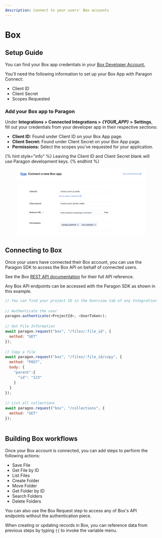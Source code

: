 ```yaml
---
description: Connect to your users' Box accounts
---
```


# Box

## Setup Guide

You can find your Box app credentials in your [Box Developer Account.](https://developer.box.com/reference/)

You'll need the following information to set up your Box App with Paragon Connect:

* Client ID
* Client Secret
* Scopes Requested

### Add your Box app to Paragon

Under **Integrations > Connected Integrations >** _**{YOUR\_APP}**_ **>** **Settings**, fill out your credentials from your developer app in their respective sections:

* **Client ID:** Found under Client ID on your Box App page.
* **Client Secret:** Found under Client Secret on your Box App page.
* **Permissions:** Select the scopes you've requested for your application.

{% hint style="info" %}
Leaving the Client ID and Client Secret blank will use Paragon development keys.
{% endhint %}

<figure><img src="../../.gitbook/assets/Connecting your Box app to Paragon Connect.png" alt=""><figcaption></figcaption></figure>

## Connecting to Box

Once your users have connected their Box account, you can use the Paragon SDK to access the Box API on behalf of connected users.

See the Box [REST API documentation](https://developer.box.com/reference/) for their full API reference.

Any Box API endpoints can be accessed with the Paragon SDK as shown in this example.

```javascript
// You can find your project ID in the Overview tab of any Integration

// Authenticate the user
paragon.authenticate(<ProjectId>, <UserToken>);
            
// Get File Information
await paragon.request("box", "/files/:file_id", {
  method: "GET"
});

// Copy a file
await paragon.request("box", "/files/:file_id/copy", {
  method: "POST",
  body: {
    "parent":{
      "id": "123"
    }
  }
});

// List all collections
await paragon.request("box", "/collections", {
  method: "GET"
});
  
```

## Building Box workflows

Once your Box account is connected, you can add steps to perform the following actions:

* Save File
* Get File by ID
* List Files
* Create Folder
* Move Folder
* Get Folder by ID
* Search Folders
* Delete Folders

You can also use the Box Request step to access any of Box's API endpoints without the authentication piece.

When creating or updating records in Box, you can reference data from previous steps by typing `{{` to invoke the variable menu.
